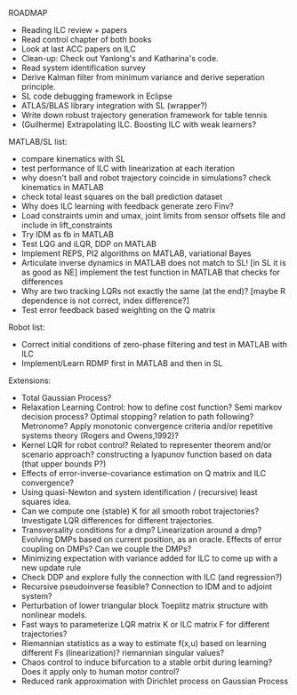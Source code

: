 ROADMAP

- Reading ILC review + papers
- Read control chapter of both books
- Look at last ACC papers on ILC
- Clean-up: Check out Yanlong's and Katharina's code.
- Read system identification survey
- Derive Kalman filter from minimum variance and derive seperation principle.
- SL code debugging framework in Eclipse
- ATLAS/BLAS library integration with SL (wrapper?)
- Write down robust trajectory generation framework for table tennis
- (Guilherme) Extrapolating ILC. Boosting ILC with weak learners?

MATLAB/SL list:
- compare kinematics with SL
- test performance of ILC with linearization at each iteration
- why doesn't ball and robot trajectory coincide in simulations? check kinematics in MATLAB
- check total least squares on the ball prediction dataset
- Why does ILC learning with feedback generate zero Finv?
- Load constraints umin and umax, joint limits from sensor offsets file and include in lift_constraints
- Try IDM as fb in MATLAB
- Test LQG and iLQR, DDP on MATLAB
- Implement REPS, PI2 algorithms on MATLAB, variational Bayes
- Articulate inverse dynamics in MATLAB does not match to SL! [in SL it is as good as NE]
implement the test function in MATLAB that checks for differences
- Why are two tracking LQRs not exactly the same (at the end)? 
  [maybe R dependence is not correct, index difference?]
- Test error feedback based weighting on the Q matrix

Robot list:
- Correct initial conditions of zero-phase filtering and test in MATLAB with ILC
- Implement/Learn RDMP first in MATLAB and then in SL

Extensions:
- Total Gaussian Process?
- Relaxation Learning Control: how to define cost function? Semi markov decision process? Optimal stopping?
  relation to path following? Metronome? Apply monotonic convergence criteria and/or repetitive systems theory
  (Rogers and Owens,1992)?
- Kernel LQR for robot control? Related to representer theorem and/or scenario approach? 
  constructing a lyapunov function based on data (that upper bounds P?)
- Effects of error-inverse-covariance estimation on Q matrix and ILC convergence?
- Using quasi-Newton and system identification / (recursive) least squares idea.
- Can we compute one (stable) K for all smooth robot trajectories? 
  Investigate LQR differences for different trajectories.
- Transversality conditions for a dmp? Linearization around a dmp? 
  Evolving DMPs based on current position, as an oracle. Effects of error coupling on DMPs? 
  Can we couple the DMPs?
- Minimizing expectation with variance added for ILC to come up with a new update rule
- Check DDP and explore fully the connection with ILC (and regression?)
- Recursive pseudoinverse feasible? Connection to IDM and to adjoint system? 
- Perturbation of lower triangular block Toeplitz matrix structure with nonlinear models.
- Fast ways to parameterize LQR matrix K or ILC matrix F for different trajectories?
- Riemannian statistics as a way to estimate f(x,u) based on learning different Fs (linearization)?
  riemannian singular values?
- Chaos control to induce bifurcation to a stable orbit during learning? Does it apply only to human 
  motor control?
- Reduced rank approximation with Dirichlet process on Gaussian Process